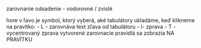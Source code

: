zarovnanie
odsadenie - vodorovné / zvislé

hore v ľavo je symbol, ktorý vyberá, aké tabulátory ukladáme, keď klikneme na pravítko:
	- L - zarovnáva text zľava od tabulátoru
	- l- zprava
	- T - vycentrovaný zprava
vytvorené zarovnacie pravidlá sa zobrazia NA PRAVÍTKU
